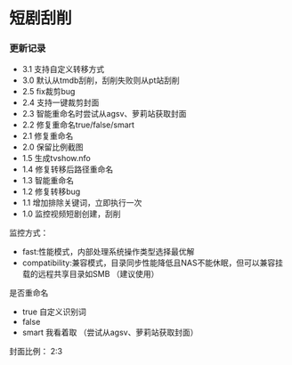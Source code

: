 # 短剧刮削

### 更新记录

- 3.1 支持自定义转移方式
- 3.0 默认从tmdb刮削，刮削失败则从pt站刮削
- 2.5 fix裁剪bug
- 2.4 支持一键裁剪封面
- 2.3 智能重命名时尝试从agsv、萝莉站获取封面
- 2.2 修复重命名true/false/smart
- 2.1 修复重命名
- 2.0 保留比例截图
- 1.5 生成tvshow.nfo
- 1.4 修复转移后路径重命名
- 1.3 智能重命名
- 1.2 修复转移bug
- 1.1 增加排除关键词，立即执行一次
- 1.0 监控视频短剧创建，刮削

监控方式：

- fast:性能模式，内部处理系统操作类型选择最优解
- compatibility:兼容模式，目录同步性能降低且NAS不能休眠，但可以兼容挂载的远程共享目录如SMB （建议使用）

是否重命名

- true 自定义识别词
- false
- smart 我看着取 （尝试从agsv、萝莉站获取封面）

封面比例：
2:3